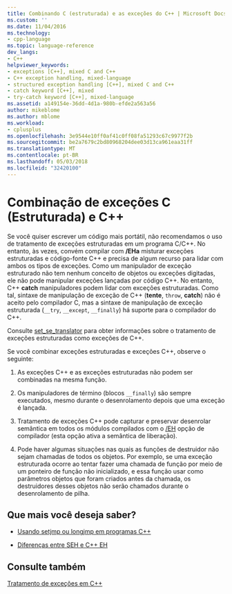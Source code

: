 ```yaml
---
title: Combinando C (estruturada) e as exceções do C++ | Microsoft Docs
ms.custom: ''
ms.date: 11/04/2016
ms.technology:
- cpp-language
ms.topic: language-reference
dev_langs:
- C++
helpviewer_keywords:
- exceptions [C++], mixed C and C++
- C++ exception handling, mixed-language
- structured exception handling [C++], mixed C and C++
- catch keyword [C++], mixed
- try-catch keyword [C++], mixed-language
ms.assetid: a149154e-36dd-4d1a-980b-efde2a563a56
author: mikeblome
ms.author: mblome
ms.workload:
- cplusplus
ms.openlocfilehash: 3e9544e10ff0af41c0ff08fa51293c67c9977f2b
ms.sourcegitcommit: be2a7679c2bd80968204dee03d13ca961eaa31ff
ms.translationtype: MT
ms.contentlocale: pt-BR
ms.lasthandoff: 05/03/2018
ms.locfileid: "32420100"
---
```

# <a name="mixing-c-structured-and-c-exceptions"></a>Combinação de exceções C (Estruturada) e C++
Se você quiser escrever um código mais portátil, não recomendamos o uso de tratamento de exceções estruturadas em um programa C/C++. No entanto, às vezes, convém compilar com **/EHa** misturar exceções estruturadas e código-fonte C++ e precisa de algum recurso para lidar com ambos os tipos de exceções. Como um manipulador de exceção estruturado não tem nenhum conceito de objetos ou exceções digitadas, ele não pode manipular exceções lançadas por código C++. No entanto, C++ **catch** manipuladores podem lidar com exceções estruturadas. Como tal, sintaxe de manipulação de exceção de C++ (**tente**, `throw`, **catch**) não é aceito pelo compilador C, mas a sintaxe de manipulação de exceção estruturada (`__try`, `__except`, `__finally`) há suporte para o compilador do C++.  
  
 Consulte [set_se_translator](../c-runtime-library/reference/set-se-translator.md) para obter informações sobre o tratamento de exceções estruturadas como exceções de C++.  
  
 Se você combinar exceções estruturadas e exceções C++, observe o seguinte:  
  
1.  As exceções C++ e as exceções estruturadas não podem ser combinadas na mesma função.  
  
2.  Os manipuladores de término (blocos `__finally`) são sempre executados, mesmo durante o desenrolamento depois que uma exceção é lançada.  
  
3.  Tratamento de exceções C++ pode capturar e preservar desenrolar semântica em todos os módulos compilados com o [/EH](../build/reference/eh-exception-handling-model.md) opção de compilador (esta opção ativa a semântica de liberação).  
  
4.  Pode haver algumas situações nas quais as funções de destruidor não sejam chamadas de todos os objetos. Por exemplo, se uma exceção estruturada ocorre ao tentar fazer uma chamada de função por meio de um ponteiro de função não inicializado, e essa função usar como parâmetros objetos que foram criados antes da chamada, os destruidores desses objetos não serão chamados durante o desenrolamento de pilha.  
  
## <a name="what-do-you-want-to-know-more-about"></a>Que mais você deseja saber?  
  
-   [Usando setjmp ou longjmp em programas C++](../cpp/using-setjmp-longjmp.md)  
  
-   [Diferenças entre SEH e C++ EH](../cpp/exception-handling-differences.md)  
  
## <a name="see-also"></a>Consulte também  
 [Tratamento de exceções em C++](../cpp/cpp-exception-handling.md)